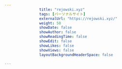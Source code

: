 ---
                title: "rejowski.xyz"
                tags: [パーソナルサイト]
                externalUrl: "https://rejowski.xyz/"
                weight: 50
                showDate: false
                showAuthor: false
                showReadingTime: false
                showEdit: false
                showLikes: false
                showViews: false
                layoutBackgroundHeaderSpace: false
                ---

